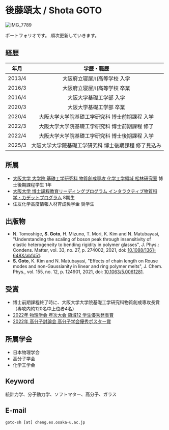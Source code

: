 # 後藤頌太 / Shota GOTO
![IMG_7789](https://user-images.githubusercontent.com/49383594/200483148-9a7cadfb-9b15-4930-9f02-c456ddbb7022.JPG)

ポートフォリオです。
順次更新していきます。

## 経歴

| 年月 | 学歴・職歴 |
| :---: | :---: |
| 2013/4 | 大阪府立寝屋川高等学校 入学 |
| 2016/3 | 大阪府立寝屋川高等学校 卒業 |
| 2016/4 | 大阪大学基礎工学部 入学 |
| 2020/3 | 大阪大学基礎工学部 卒業 |
| 2020/4 | 大阪大学大学院基礎工学研究科 博士前期課程 入学 |
| 2022/3 | 大阪大学大学院基礎工学研究科 博士前期課程 修了 |
| 2022/4 | 大阪大学大学院基礎工学研究科 博士後期課程 入学 | 
| 2025/3 | 大阪大学大学院基礎工学研究科 博士後期課程 修了見込み |

## 所属
- [大阪大学 大学院 基礎工学研究科 物質創成専攻 化学工学領域 松林研究室](http://www.cheng.es.osaka-u.ac.jp/matubayasi/index.html) 博士後期課程学生 1年
- [大阪大学 博士課程教育リーディングプログラム インタラクティブ物質科学・カデットプログラム](https://www.msc.osaka-u.ac.jp) 8期生
- 住友化学高度情報人材育成奨学金 奨学生

## 出版物
- N. Tomoshige, **S. Goto**, H. Mizuno, T. Mori, K. Kim and N. Matubayasi, "Understanding the scaling of boson peak through insensitivity of elastic heterogeneity to bending rigidity in polymer glasses", J. Phys.: Condens. Matter, vol. 33, no. 27, p. 274002, 2021, doi: [10.1088/1361-648X/abfd51](https://doi.org/10.1088/1361-648x/abfd51).
- **S. Goto**, K. Kim and N. Matubayasi, "Effects of chain length on Rouse modes and non-Gaussianity in linear and ring polymer melts", J. Chem. Phys., vol. 155, no. 12, p. 124901, 2021, doi: [10.1063/5.0061281](https://aip.scitation.org/doi/10.1063/5.0061281).

## 受賞
- 博士前期課程終了時に、大阪大学大学院基礎工学研究科物質創成専攻長賞 （専攻内約120名中上位者4名）
- [2022年 物理学会 年次大会 領域12  学生優秀発表賞](https://www.jps.or.jp/activities/awards/gakusei/2022a-student-presentation-award.php)
- [2022年 高分子討論会 高分子学会優秀ポスター賞](https://main.spsj.or.jp/tohron/71tohron/posteraward.pdf)

## 所属学会
- 日本物理学会
- 高分子学会
- 化学工学会

## Keyword
統計力学、分子動力学、ソフトマター、高分子、ガラス

## E-mail 
`goto-sh [at] cheng.es.osaka-u.ac.jp`

